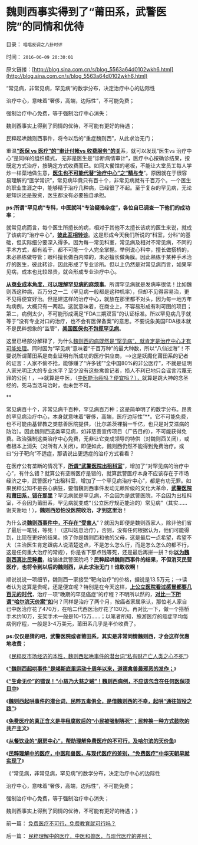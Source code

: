 # 魏则西事实得到了“莆田系，武警医院”的同情和优待

目录： `唱唱反调之八卦时评` 

时间： `2016-06-09 20:30:01` 

原文链接：[http://blog.sina.com.cn/s/blog_5563a64d0102wkh6.html](http://blog.sina.com.cn/s/blog_5563a64d0102wkh6.html)

“常见病，非常见病，罕见病”的数学分布，决定治疗中心的边际性

治疗中心，意味着“奢侈，高端，边际性”，不可能免费；

强制治疗中心免费，等于强制治疗中心消失；

魏则西事实上得到了同情的优待，不可能有更好的待遇；

民粹起哄魏则西事件，将令以后的“重症魏则西”，从此求治无门；

重温[**“医保 vs 医疗”的“审计付帐vs 收费服务”的关**](../../../2016/5/19/职能截然不同的三种行业领域：医疗，医保，公共卫生；.md)系，就可以发现“医生vs
治疗中心”是同样的组织模式，
无非是医生是“诊断病情审计”，医疗中心按确诊结果，按既定方式治疗，按确定方式收费而已。如同大餐馆的老板，不能让大堂员工每人学炒一样菜地做生意，[**医生也不可能代替“治疗中心”之“精与专**](../../../2010/7/23/中国缺乏医疗市场互相制约的常识.md)”。原因就在于很容易理解的“医学常识”，常见病毕竟只有百十个，非常见病就有千百万个。一个医生的职业生涯之中，能够精于治疗几种病，已经很了不起。至于复杂的罕见病，无论是知识还是投资，医生都没有必要独自承担。

**ps:所谓“罕见病”专科，中医就叫“专治疑难杂症”，各位自已调查一下他们的成功率**；

就常见病而言，每个医生所擅长的病，相对于其他不太擅长该病的医生来说，就成了该病的“治疗中心”，[**彼此互相转诊**](../../../2012/5/1/美国医疗体系的核心和流程和家庭医生.md)。这是形成今天我们所说的“科室，分科”的基础，但实际细分要深入得多。因为每一常见科室，常见病及相对不常见病，不同的手术方式，都有若干，都不可能一个人完全掌握。举例说心科中，擅长做搭桥的，未必熟练做导管；眼科擅长做白内障的，未必擅长做角膜。因此熟练于某种手术治疗的医生，彼此转诊，因此形成了专业诊所。但以上仍然是对常见病而言，如果罕见病，成本也比较昂贵，就会形成专业治疗中心。

[**从商业成本角度，可以理解罕见病的麻烦事**](../../../2012/9/1/“生命无价”是主观的，医疗成本是客观的.md)。所谓罕见病就是发病率很低！比如魏则西这种病，百万分之一二（罕见病一般都是这种机率），但却不见得容易治，更不见得便宜好治。但是建这样的治疗中心，就放在那里都不对头，因为每一地方年均病例，大概只有一两起。这就意味着，在商业上，不容易形成有利可图的项目；第二，病例太少，不可能形成满足“FDA三期双盲”的认证标准。所以罕见病几乎就等于“没有专业对口的治疗，也不会有医保备案”的意思。不要说象美国FDA根本就不是民粹想象的“监管”，[**美国医保也不包揽罕见病**](../../../2014/2/7/美国医疗既是便宜的也是昂贵的逻辑统一；.md)。

这里已经部分解释了，为什么[魏则西的病既然是“罕见病”，就肯定是治疗中心才有可能处理](../../../2016/6/1/法治对民粹反社会毒性的消除，即是“法的正义”.md)。同时因为“罕见病”意味着“千百万种”的最大种数，所以“八仙过海”！不要说所谓莆田系是商业证明有所成功的医疗供应商，——>这是妖魔化莆田系的记者的证言：人家不偷不抢，能够赚了“许多钱”“全中国80%的非公医疗”，不就是证明人家光明正大的专业水平？至少没有这些禽兽记者，损人不利已地只会谣言污蔑无罪的公民！，——>就算是中医，（[中医能治癌吗？便宜吗？），](../../../2010/7/11/癌症未必是魔；中西医都不能“治癌”.md)就算是跳大神的念圣经的，死马当活马治时，也未尝不可。

**

常见病百十个，非常见病千百种，罕见病百万种；这是简单明了的数学分布。昂贵的罕见病治疗中心，本身就意味着“奢侈，高端，医疗边际性”**。它不可能免费，也不可能由基督教之类慈善医院提供，（比尔盖茨裸捐一千亿，也只是对艾滋病的防治）。因此魏则西这类罕见病，如非慈善宣传项目（广告目的），不可能获得免费。政治强制这类治疗中心免费，无非让它变成领导的特供（对魏则西关闭），或者根本上消失（对所有人关闭）。即便如此，魏则西仍然不能得到免费治疗。或曰“分子靶向”不适症，那请说出更适症的治疗方式看看？

在医疗公有垄断的情况下，[**所谓“武警医院出租科室**](../../../2010/8/1/医院院长是政治家；科主任是企业家商人.md)”，增加了“对罕见病的治疗中心”，有什么错？就算公有垄断医疗是错的，就算武警医疗本身不应该存在于市场经济之中，武警医疗“出租科室，增加了一个罕见病治疗中心”，都是有功无罪。如果民粹公知不是丧心病狂，要借魏则西事件发动无赖阶级的文化大革命，[**武警医院和莆田系，错在那里**](../../../2016/5/10/魏则西事件中的民粹，道德定性和“黑律师”.md)？罕见病就是罕见病，不会因为是武警医院，不会因为出租科室，不会因为莆田系，罕见病就变成“（公立医疗规范能治的）常见病”（其实……谢天谢地！），**魏则西恐怕没医院收治，才到这里治**！

为什么说[**魏则西事件中，不存在“受害人**](../../../2016/6/5/魏则西起哄事件的潜台词，民粹五毒俱全.md)”？就因为即便是魏则西家人，除非他们省了最后一笔钱，等死！（这叫姑息治疗），否则，没有任何根据认为，他们可能得到，比现在更好的结果。换了你是魏则西和他的父母，这是最后一点希望，希望不大（主治医生肯定跟病人说清楚这点，不是怎么怎么行，而是怎么怎么的都不行，这是任何重大治疗的常规），你是省下那点钱等死，还是最后再拼一拼？你[**以为魏则西真比民粹蠢**](../../../2010/10/10/个人主义心证允许创造性体验：意淫合法！.md)，给骗进武警医院吗？**民粹起哄魏则西事件的结果，不但消灭民营医疗，也将令到以后的魏则西，从此求治无门！谁敢收啊**！

顺说说说一项细节，魏则西一家接受“靶向治疗”的价格，据说是13.5万元；——>读者认为这算是贵呢，还是便宜呢？特别是在今天这样，[**上公立医院看过感冒都要几百元的时代**](../../../2014/4/15/“看病难，看病贵”与“高房价”一样的机理.md)，治疗一项“晚期的罕见癌症”的疗程？不明所以然的，[**对比一下所谓“哈尔滨天价案”如**](../../../2016/5/16/魏则西案前传，“2006年，哈尔滨天价炒作案”；.md)何？同样是治疗了两个月，按癌者家属承认，那位老人家自已中医治疗花了470万，在哈二代西医治疗花了130万。再对比一下，做一个搭桥手术约10万，支架手术一般是10-15万……；以笔者所知，旅游医疗的癌症平均每病例疗程，一般是3-4万美元，莆田系几乎是半价收费了。

**ps:仅仅是猜的吧，武警医院或者莆田系，其实是非常同情魏则西，才会这样优惠地收费**；

《[民粹反市场经济的本性，魏则西起哄事件的潜台词“私有财产亡人类之心不死”](../../../2016/6/2/“敌对意识形态”反对魏则西事件中的民粹起哄.md)》

《[**“魏则西起哄事件”是竭斯底里运动十周年以来，道德禽兽最邪恶的发作；**](../../../2016/6/3/“魏则西起哄事件”，道德禽兽最邪恶的一次发作；.md)》

《[**“生命无价”的错误！“小慈乃大慈之贼”！魏则西病例，不应该包含在任何医保项目中**](../../../2016/6/4/“生命无价”的代价是千百倍的人命损失.md)》

《[**魏则西起哄事件的潜台词，民粹五毒俱全，是借魏则西的不幸，起哄“通往奴役之路”**](../../../2016/6/5/魏则西起哄事件的潜台词，民粹五毒俱全.md)》

《[**免费医疗的真正含义是寻租腐败后的“小民被强制等死”；民粹换一种方式鼓吹的共产主义**](../../../2016/6/6/免费医疗是民粹换种方式鼓吹的共产主义，它的真实含义.md)》

《[**从餐饮业的“厨房中心”，帮助理解免费医疗的不可行，及哈尔滨的天价鱼**](../../../2016/6/7/从餐饮业的“厨房中心”，理解免费医疗不可行，及哈尔滨天价鱼；.md)》

《[**民粹理解中的医疗，中医和兽医，与现代医疗的差别，“免费医疗”中华天朝早就实现了**](../../../2016/6/8/民粹理解中的医疗，中医和兽医，与现代医疗的差别；.md)》

《“常见病，非常见病，罕见病”的数学分布，决定治疗中心的边际性

治疗中心，意味着“奢侈，高端，边际性”，不可能免费；

强制治疗中心免费，等于强制治疗中心消失；

魏则西事实上得到了同情的优待，不可能有更好的待遇；》

前一篇： [免费医疗不可行，免费教育就可行吗？](../../../2016/6/10/免费医疗不可行，免费教育就可行吗？.md)

后一篇： [民粹理解中的医疗，中医和兽医，与现代医疗的差别；](../../../2016/6/8/民粹理解中的医疗，中医和兽医，与现代医疗的差别；.md)

